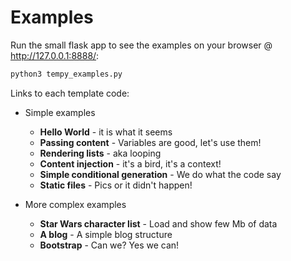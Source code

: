 # Examples
Run the small flask app to see the examples on your browser @ http://127.0.0.1:8888/:
```bash
python3 tempy_examples.py
```

Links to each template code:
- Simple examples
  - **Hello World** - it is what it seems
  - **Passing content** - Variables are good, let's use them!
  - **Rendering lists** - aka looping
  - **Content injection** - it's a bird, it's a context!
  - **Simple conditional generation** - We do what the code say
  - **Static files** - Pics or it didn't happen!

- More complex examples
  - **Star Wars character list** - Load and show few Mb of data
  - **A blog** - A simple blog structure
  - **Bootstrap** - Can we? Yes we can!
  
